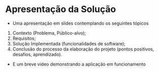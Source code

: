 # Apresentação da Solução

- Uma apresentação em slides contemplando os seguintes tópicos 

1. Contexto (Problema, Público-alvo);
2. Requisitos;
3. Solução Implementada (funcionalidades de software);
4. Conclusão do processo da elaboração do projeto (pontos positivos, desafios, aprendizado).

- E um breve video demonstrando a aplicação em funcionamento
